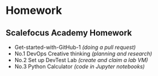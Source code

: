 # Homework

## Scalefocus Academy Homework

- Get-started-with-GitHub-1 *(doing a pull request)*
- No.1 DevOps Creative thinking *(planning and research)*
- No.2 Set up DevTest Lab *(create and claim a lab VM)*
- No.3 Python Calculator *(code in Jupyter notebooks)*